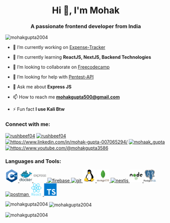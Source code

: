 <h1 align="center">Hi 👋, I'm Mohak</h1>
<h3 align="center">A passionate frontend developer from India</h3>

<p align="left"> <img src="https://komarev.com/ghpvc/?username=mohakgupta2004&label=Profile%20views&color=0e75b6&style=flat" alt="mohakgupta2004" /> </p>

- 🔭 I’m currently working on [Expense-Tracker](https://github.com/MohakGupta2004/expenses-backend.git)

- 🌱 I’m currently learning **ReactJS, NextJS, Backend Technologies**

- 👯 I’m looking to collaborate on [Freecodecamp](https://github.com/freeCodeCamp/freeCodeCamp.git)

- 🤝 I’m looking for help with [Pentest-API](https://github.com/MohakGupta2004/PentestAPI.git)

- 💬 Ask me about **Express JS**

- 📫 How to reach me **mohakgupta500@gmail.com**

- ⚡ Fun fact **I use Kali Btw**

<h3 align="left">Connect with me:</h3>
<p align="left">
<a href="https://dev.to/rushbeef04" target="blank"><img align="center" src="https://raw.githubusercontent.com/rahuldkjain/github-profile-readme-generator/master/src/images/icons/Social/devto.svg" alt="rushbeef04" height="30" width="40" /></a>
<a href="https://twitter.com/rushbeef04" target="blank"><img align="center" src="https://raw.githubusercontent.com/rahuldkjain/github-profile-readme-generator/master/src/images/icons/Social/twitter.svg" alt="rushbeef04" height="30" width="40" /></a>
<a href="https://linkedin.com/in/https://www.linkedin.com/in/mohak-gupta-007065294/" target="blank"><img align="center" src="https://raw.githubusercontent.com/rahuldkjain/github-profile-readme-generator/master/src/images/icons/Social/linked-in-alt.svg" alt="https://www.linkedin.com/in/mohak-gupta-007065294/" height="30" width="40" /></a>
<a href="https://instagram.com/mohaak_gupta" target="blank"><img align="center" src="https://raw.githubusercontent.com/rahuldkjain/github-profile-readme-generator/master/src/images/icons/Social/instagram.svg" alt="mohaak_gupta" height="30" width="40" /></a>
<a href="https://www.youtube.com/c/https://www.youtube.com/@mohakgupta3586" target="blank"><img align="center" src="https://raw.githubusercontent.com/rahuldkjain/github-profile-readme-generator/master/src/images/icons/Social/youtube.svg" alt="https://www.youtube.com/@mohakgupta3586" height="30" width="40" /></a>
</p>

<h3 align="left">Languages and Tools:</h3>
<p align="left"> <a href="https://www.w3schools.com/cpp/" target="_blank" rel="noreferrer"> <img src="https://raw.githubusercontent.com/devicons/devicon/master/icons/cplusplus/cplusplus-original.svg" alt="cplusplus" width="40" height="40"/> </a> <a href="https://www.docker.com/" target="_blank" rel="noreferrer"> <img src="https://raw.githubusercontent.com/devicons/devicon/master/icons/docker/docker-original-wordmark.svg" alt="docker" width="40" height="40"/> </a> <a href="https://expressjs.com" target="_blank" rel="noreferrer"> <img src="https://raw.githubusercontent.com/devicons/devicon/master/icons/express/express-original-wordmark.svg" alt="express" width="40" height="40"/> </a> <a href="https://firebase.google.com/" target="_blank" rel="noreferrer"> <img src="https://www.vectorlogo.zone/logos/firebase/firebase-icon.svg" alt="firebase" width="40" height="40"/> </a> <a href="https://git-scm.com/" target="_blank" rel="noreferrer"> <img src="https://www.vectorlogo.zone/logos/git-scm/git-scm-icon.svg" alt="git" width="40" height="40"/> </a> <a href="https://www.linux.org/" target="_blank" rel="noreferrer"> <img src="https://raw.githubusercontent.com/devicons/devicon/master/icons/linux/linux-original.svg" alt="linux" width="40" height="40"/> </a> <a href="https://www.mongodb.com/" target="_blank" rel="noreferrer"> <img src="https://raw.githubusercontent.com/devicons/devicon/master/icons/mongodb/mongodb-original-wordmark.svg" alt="mongodb" width="40" height="40"/> </a> <a href="https://nextjs.org/" target="_blank" rel="noreferrer"> <img src="https://cdn.worldvectorlogo.com/logos/nextjs-2.svg" alt="nextjs" width="40" height="40"/> </a> <a href="https://nodejs.org" target="_blank" rel="noreferrer"> <img src="https://raw.githubusercontent.com/devicons/devicon/master/icons/nodejs/nodejs-original-wordmark.svg" alt="nodejs" width="40" height="40"/> </a> <a href="https://www.postgresql.org" target="_blank" rel="noreferrer"> <img src="https://raw.githubusercontent.com/devicons/devicon/master/icons/postgresql/postgresql-original-wordmark.svg" alt="postgresql" width="40" height="40"/> </a> <a href="https://postman.com" target="_blank" rel="noreferrer"> <img src="https://www.vectorlogo.zone/logos/getpostman/getpostman-icon.svg" alt="postman" width="40" height="40"/> </a> <a href="https://reactjs.org/" target="_blank" rel="noreferrer"> <img src="https://raw.githubusercontent.com/devicons/devicon/master/icons/react/react-original-wordmark.svg" alt="react" width="40" height="40"/> </a> <a href="https://www.typescriptlang.org/" target="_blank" rel="noreferrer"> <img src="https://raw.githubusercontent.com/devicons/devicon/master/icons/typescript/typescript-original.svg" alt="typescript" width="40" height="40"/> </a> </p>

<p><img align="left" src="https://github-readme-stats.vercel.app/api/top-langs?username=mohakgupta2004&show_icons=true&locale=en&layout=compact" alt="mohakgupta2004" /></p>

<p>&nbsp;<img align="center" src="https://github-readme-stats.vercel.app/api?username=mohakgupta2004&show_icons=true&locale=en" alt="mohakgupta2004" /></p>

<p><img align="center" src="https://github-readme-streak-stats.herokuapp.com/?user=mohakgupta2004&" alt="mohakgupta2004" /></p>
